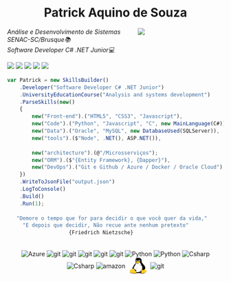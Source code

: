 <h1 align="center">Patrick Aquino de Souza</h1>
<img align='right' src="https://media2.giphy.com/media/Tki7sWHDoepb2/giphy.webp?cid=ecf05e4731jri3vcg7f6950aaqrqallp0l236zekczpcjfp1&rid=giphy.webp&ct=g" width="200">
<p><em>Análise e Desenvolvimento de Sistemas SENAC-SC/Brusque📚</br>Software Developer C# .NET Junior💻 
</em></p>
<div align="after">
  <a href="" target="_blank"><img src="https://img.shields.io/badge/Discord-7289DA?style=for-the-badge&logo=discord&logoColor=white" target="_blank"></a> 
  <a href="" target="_blank"><img src="https://img.shields.io/badge/YouTube-FF0000?style=for-the-badge&logo=youtube&logoColor=white" target="_blank"></a>
  <a href="https://www.instagram.com/patrick27souza/" target="_blank"><img src="https://img.shields.io/badge/-Instagram-%23E4405F?style=for-the-badge&logo=instagram&logoColor=white" target="_blank"></a>
  <!-- <a href="https://www.facebook.com/pr.eduardoribeiro" target="_blank"><img src="https://img.shields.io/badge/Facebook-1877F2?style=for-the-badge&logo=facebook&logoColor=white" target="_blank"></a>  -->
  <a href="https://www.linkedin.com/in/patrickaquinodesouza?lipi=urn%3Ali%3Apage%3Ad_flagship3_profile_view_base_contact_details%3B4N6bK34pS5SroX1xnG4rVg%3D%3D" target="_blank"><img src="https://img.shields.io/badge/-LinkedIn-%230077B5?style=for-the-badge&logo=linkedin&logoColor=white" target="_blank"></a> 
  <a href="patrickaquinodesouza@gmail.com"><img src="https://img.shields.io/badge/-Gmail-%23333?style=for-the-badge&logo=gmail&logoColor=white" target="_blank"></a>
</div>

```javascript
var Patrick = new SkillsBuilder()
    .Developer("Software Developer C# .NET Junior")
    .UniversityEducationCourse("Analysis and systems development")
    .ParseSkills(new()
    {
        new("Front-end").("HTML5", "CSS3", "Javascript"),
        new("Code").("Python", "Javascript", "C", new MainLanguage(C#))
        new("Data").("Oracle", "MySQL", new DatabaseUsed(SQLServer)),
        new("tools").($"Node", .NET(), ASP.NET()),
        
        new("architecture").(@"/Microsserviços");
        new("ORM").($"{Entity Framework}, {Dapper}"),
        new("DevOps").("Git e Github / Azure / Docker / Oracle Cloud").Split(" / ");
    })
    .WriteToJsonFile("output.json")
    .LogToConsole()
    .Build()
    .Run(1);
    
   "Demore o tempo que for para decidir o que você quer da vida," 
     "E depois que decidir, Não recue ante nenhum pretexto"
                    {Friedrich Nietzsche}
```

<div align="center" valign="top"><br>
  <img align="center" alt="Azure" height="60" width="70" src="https://cdn.jsdelivr.net/gh/devicons/devicon/icons/azure/azure-original-wordmark.svg">
  <img align="center" alt="git" height="40" width="50" src="https://cdn.jsdelivr.net/gh/devicons/devicon/icons/git/git-plain-wordmark.svg">
  <img align="center" alt="git" height="40" width="50" src="https://cdn.jsdelivr.net/gh/devicons/devicon/icons/docker/docker-original.svg">
  <img align="center" alt="git" height="60" width="70" src="https://cdn.jsdelivr.net/gh/devicons/devicon/icons/oracle/oracle-original.svg">
  <img align="center" alt="git" height="80" width="90" src="https://cdn.jsdelivr.net/gh/devicons/devicon/icons/visualstudio/visualstudio-plain-wordmark.svg">
  <img align="center" alt="git" height="60" width="70" src="https://cdn.jsdelivr.net/gh/devicons/devicon/icons/google/google-original-wordmark.svg">
  <img align="center" alt="Python" height="40" width="50" src="https://cdn.jsdelivr.net/gh/devicons/devicon/icons/python/python-original-wordmark.svg">
  <img align="center" alt="Python" height="70" width="80" src="https://cdn.jsdelivr.net/gh/devicons/devicon/icons/nuget/nuget-original-wordmark.svg">
  <img align="center" alt="Csharp" height="40" width="50" src="https://cdn.jsdelivr.net/gh/devicons/devicon/icons/csharp/csharp-original.svg" /> 
  <img align="center" alt="Csharp" height="45" width="55" src="https://cdn.jsdelivr.net/gh/devicons/devicon/icons/dot-net/dot-net-original.svg" /> 
  <img align="center" alt="amazon" height="57" width="69" src="https://cdn.jsdelivr.net/gh/devicons/devicon/icons/amazonwebservices/amazonwebservices-plain-wordmark.svg">
  <img align="center" alt="linux" height="40" width="50" src="https://raw.githubusercontent.com/devicons/devicon/master/icons/linux/linux-original.svg">
  <img align="center" alt="git" height="40" width="50" src="https://cdn.jsdelivr.net/gh/devicons/devicon/icons/windows8/windows8-original.svg">
</div><br>
